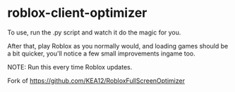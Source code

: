 # roblox-client-optimizer

To use, run the .py script and watch it do the magic for you.

After that, play Roblox as you normally would, and loading games should be a bit quicker, you'll notice a few small improvements ingame too.

NOTE: Run this every time Roblox updates.

Fork of https://github.com/KEA12/RobloxFullScreenOptimizer
